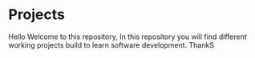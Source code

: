 # Projects
Hello Welcome to this repository,
In this repository you will find different working projects build to learn software development.
ThankS
